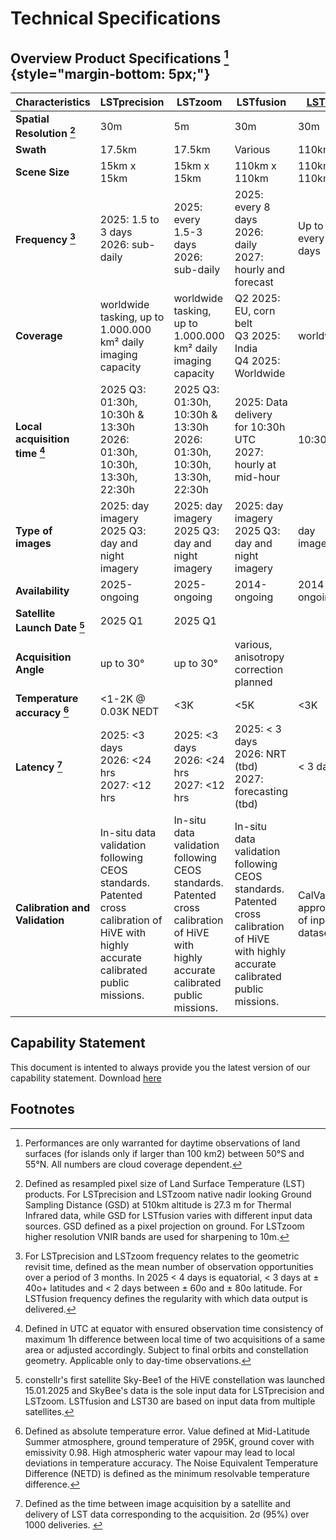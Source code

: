 # **Technical Specifications**
## Overview Product Specifications [^custom-label] {style="margin-bottom: 5px;"}

| Characteristics                      | **LSTprecision**                                                                                                                      | **LSTzoom**                                                              | LSTfusion                                                                    |[**LST30**](https://constellr.github.io/product-lst/lst30/)                             |
|--------------------------------------|-----------------------------------------------------------------------------------------------------------------------------------|----------------------------------------------------------------------|------------------------------------------------------------------------------|-----------------------------------|
| **Spatial Resolution [^2]**                   | 30m                                                                                                                               | 5m                                                                  | 30m                                                                          | 30m                               |
| **Swath**                                | 17.5km                                                                                                                            | 17.5km                                                               | Various                                                                      | 110km                             |
| **Scene Size**                           | 15km x 15km                                                                                                                   | 15km x 15km                                                      | 110km x 110km                                                                | 110km x 110km                     |
| **Frequency [^3]**                            | 2025: 1.5 to 3 days <br> 2026: sub-daily                                                                               | 2025: every 1.5-3 days <br> 2026: sub-daily                  | 2025: every 8 days <br> 2026: daily <br> 2027: hourly and forecast                                   | Up to every 8 days                |
| **Coverage**                             | worldwide tasking, up to 1.000.000 km² daily imaging capacity                                                                                                                 | worldwide tasking, up to 1.000.000 km² daily imaging capacity                                                    | Q2 2025: EU, corn belt <br> Q3 2025: India <br> Q4 2025: Worldwide                     | worldwide                         |
| **Local acquisition time [^4]**               | 2025 Q3: 01:30h, 10:30h & 13:30h <br> 2026: 01:30h, 10:30h, 13:30h, 22:30h                                                              | 2025 Q3: 01:30h, 10:30h & 13:30h <br> 2026: 01:30h, 10:30h, 13:30h, 22:30h | 2025: Data delivery for 10:30h UTC <br> 2027: hourly at mid-hour                                                 | 10:30h                            |10:30h
| **Type of images**                       | 2025: day imagery <br> 2025 Q3: day and night imagery                                                                                     | 2025: day imagery <br> 2025 Q3: day and night imagery                        | 2025: day imagery <br> 2025 Q3: day and night imagery                                | day imagery                       |
| **Availability**                         | 2025-ongoing                                                                                                                      | 2025-ongoing                                                         | 2014-ongoing                                                                 | 2014-ongoing                      |
| **Satellite Launch Date [^5]**                         | 2025 Q1                                                                                                                           | 2025 Q1                                                              |                                                                       |                   |
| **Acquisition Angle**                    | up to 30°                                                                                                                         | up to 30°                                                            | various, anisotropy correction planned                                               |                                   |
| **Temperature accuracy [^6]**                 | <1-2K @ 0.03K NEDT                                                                                                                  | <3K                                                                  | <5K                                                                     | <3K                               |
| **Latency [^7]**                              | 2025: <3 days <br> 2026: <24 hrs <br> 2027: <12 hrs                                                                                         | 2025: <3 days <br> 2026: <24 hrs <br> 2027: <12 hrs                            | 2025: < 3 days <br> 2026: NRT (tbd) <br> 2027: forecasting (tbd)                       | < 3 days                          |
| **Calibration and Validation**           | In-situ data validation following CEOS standards.  Patented cross calibration of HiVE with highly accurate calibrated public missions. | In-situ data validation following CEOS standards. Patented cross calibration of HiVE with highly accurate calibrated public missions. |In-situ data validation following CEOS standards. Patented cross calibration of HiVE with highly accurate calibrated public missions.                                                                              | CalVal approach of input datasets |



## Capability Statement
This document is intented to always provide you the latest version of our capability statement. Download [here](https://public-data-213979744349.s3.eu-central-1.amazonaws.com/capability-statement/Capability%2Bstatement%2Bconstellr%2B20250617%2BPUBLIC.pdf)

## Footnotes
[^custom-label]: Performances are only warranted for daytime observations of land surfaces (for islands only if larger than 100 km2) between 50°S and 55°N. All numbers are cloud coverage dependent.
  
[^2]: Defined as resampled pixel size of Land Surface Temperature (LST) products. For LSTprecision and LSTzoom native nadir looking Ground Sampling Distance (GSD) at 510km altitude is 27.3 m for Thermal Infrared data, while GSD for LSTfusion varies with different input data sources. GSD defined as a pixel projection on ground. For LSTzoom higher resolution VNIR bands are used for sharpening to 10m.

[^3]: For LSTprecision and LSTzoom frequency relates to the geometric revisit time, defined as the mean number of observation opportunities over a period of 3 months. In 2025 < 4 days is equatorial, < 3 days at ± 40o+ latitudes and < 2 days between ± 60o and ± 80o latitude. For LSTfusion frequency defines the regularity with which data output is delivered.

[^4]: Defined in UTC at equator with ensured observation time consistency of maximum 1h difference between local time of two acquisitions of a same area or adjusted accordingly. Subject to final orbits and constellation geometry. Applicable only to day-time observations.​

[^5]: constellr's first satellite Sky-Bee1 of the HiVE constellation was launched 15.01.2025 and SkyBee's data is the sole input data for LSTprecision and LSTzoom. LSTfusion and LST30 are based on input data from multiple satellites.  

[^6]: Defined as absolute temperature error. Value defined at Mid-Latitude Summer atmosphere, ground temperature of 295K, ground cover with emissivity 0.98. High atmospheric water vapour may lead to local deviations in temperature accuracy. The Noise Equivalent Temperature Difference (NETD) is defined as the minimum resolvable temperature difference. 

[^7]: Defined as the time between image acquisition by a satellite and delivery of LST data corresponding to the acquisition. 2σ (95%) over 1000 deliveries.​
​

